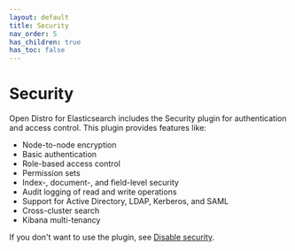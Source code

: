 ```yaml
---
layout: default
title: Security
nav_order: 5
has_children: true
has_toc: false
---
```


# Security

Open Distro for Elasticsearch includes the Security plugin for authentication and access control. This plugin provides features like:

- Node-to-node encryption
- Basic authentication
- Role-based access control
- Permission sets
- Index-, document-, and field-level security
- Audit logging of read and write operations
- Support for Active Directory, LDAP, Kerberos, and SAML
- Cross-cluster search
- Kibana multi-tenancy

If you don't want to use the plugin, see [Disable security](disable).
